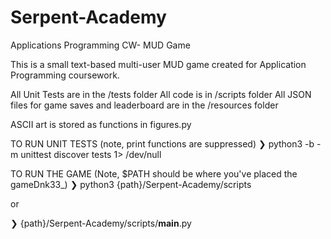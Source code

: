 # Serpent-Academy
Applications Programming CW- MUD Game

This is a small text-based multi-user MUD game created for Application Programming coursework. 

All Unit Tests are in the /tests folder
All code is in /scripts folder 
All JSON files for game saves and leaderboard are in the /resources folder

ASCII art is stored as functions in figures.py


TO RUN UNIT TESTS (note, print functions are suppressed)
❯ python3 -b -m unittest discover tests 1> /dev/null  

TO RUN THE GAME (Note, $PATH should be where you've placed the gameDnk33_)
❯ python3 {path}/Serpent-Academy/scripts  

or

❯ {path}/Serpent-Academy/scripts/__main__.py

